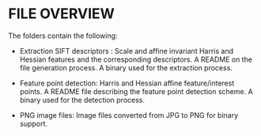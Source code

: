 **FILE OVERVIEW**
===

The folders contain the following:
- Extraction SIFT descriptors : Scale and affine invariant Harris and Hessian features and the corresponding descriptors. A README on the file generation process. A binary used for the extraction process.

- Feature point detection: Harris and Hessian affine feature/interest points. A README file describing the feature point detection scheme. A binary used for the detection process.

- PNG image files: Image files converted from JPG to PNG for binary support.
